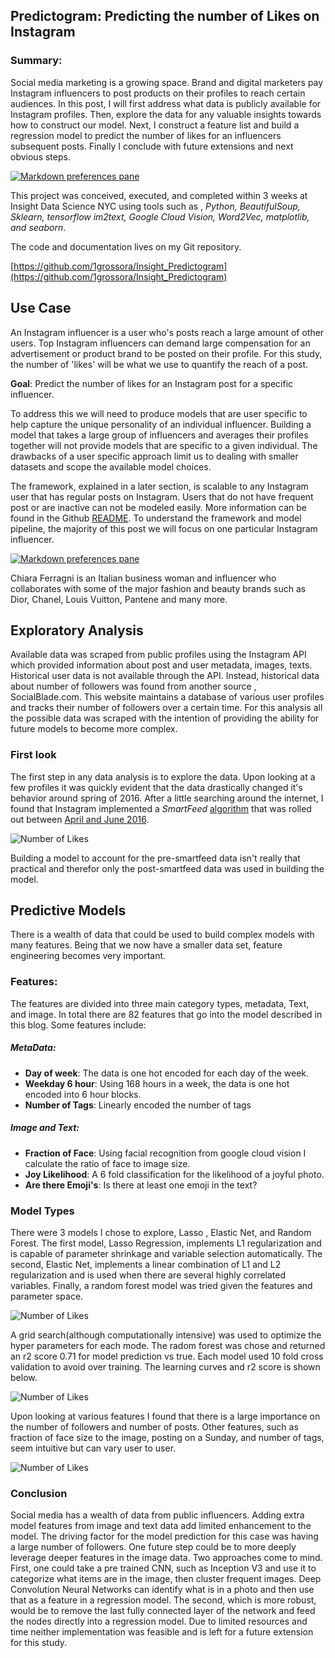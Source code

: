 ## Predictogram: Predicting the number of Likes on Instagram

### Summary:
Social media marketing is a growing space. Brand and digital marketers pay Instagram influencers to post products on their profiles to reach certain audiences. In this post, I will first address what data is publicly available for Instagram profiles. Then, explore the data for any valuable insights towards how to construct our model. Next, I construct a feature list and build a regression model to predict the number of likes for an influencers subsequent posts. Finally I conclude with future extensions and next obvious steps.

[![Markdown preferences pane](img/Ig_Graph_Logo.png )](https://github.com/1grossora/Insight_Predictogram)

This project was conceived, executed, and completed within 3 weeks at Insight Data Science NYC using tools such as , *Python, BeautifulSoup, Sklearn, tensorflow im2text, Google Cloud Vision, Word2Vec, matplotlib, and seaborn*.

The code and documentation lives on my Git repository.

[https://github.com/1grossora/Insight_Predictogram](https://github.com/1grossora/Insight_Predictogram)

## Use Case 
An Instagram influencer is a user who's posts reach a large amount of other users.  Top Instagram influencers can demand large compensation for an advertisement or product brand to be posted on their profile. For this study, the number of 'likes' will be what we use to quantify the reach of a post. 

**Goal**: Predict the number of likes for an Instagram post for a specific influencer.

To address this we will need to produce models that are user specific to help capture the unique personality of an individual influencer. Building a model that takes a large group of influencers and averages their profiles together will not provide models that are specific to a given individual. The drawbacks of a user specific approach limit us to dealing with smaller datasets and scope the available model choices. 

The framework, explained in a later section, is scalable to any Instagram user that has regular posts on Instagram. Users that do not have frequent post or are inactive can not be modeled easily. More information can be found in the Github [README](https://github.com/1grossora/Insight_Predictogram/blob/master/README.md). To understand the framework and model pipeline, the majority of this post we will focus on one particular Instagram influencer. 


[![Markdown preferences pane](img/CF_Ad.png )](https://www.instagram.com/p/BZnXM1sDRCG/?hl=en&taken-by=chiaraferragni)


Chiara Ferragni is an Italian business woman and influencer who collaborates with some of the major fashion and beauty brands such as Dior, Chanel, Louis Vuitton, Pantene and many more. 

## Exploratory Analysis

Available data was scraped from public profiles using the Instagram API which provided information about post and user metadata, images, texts. Historical user data is not available through the API. Instead, historical data about number of followers was found from another source , SocialBlade.com. This website maintains a database of various user profiles and tracks their number of followers over a certain time.  For this analysis all the possible data was scraped with the intention of providing the ability for future models to become more complex. 

### First look 
The first step in any data analysis is to explore the data. Upon looking at a few profiles it was quickly evident that the data drastically changed it's behavior around spring of 2016. After a little searching around the internet, I found that Instagram implemented a *SmartFeed* [algorithm](https://www.engadget.com/2017/08/08/instagram-algorithm/) that was rolled out between [April and June 2016](http://www.makeuseof.com/tag/how-and-why-to-disable-algorithmic-feeds-on-twitter-instagram-and-facebook/).

![Number of Likes](img/Chiara_NumberLikes.png )

Building a model to account for the pre-smartfeed data isn't really that practical and therefor only the post-smartfeed data was used in building the model.

## Predictive Models

There is a wealth of data that could be used to build complex models with many features. Being that we now have a smaller data set, feature engineering becomes very important. 

### Features:
The features are divided into three main category types, metadata, Text, and image. In total there are 82 features that go into the model described in this blog. Some features include: 

##### MetaData:

* **Day of week**: The data is one hot encoded for each day of the week.
* **Weekday 6 hour**: Using 168 hours in a week, the data is one hot encoded into 6 hour blocks.
* **Number of Tags**: Linearly encoded the number of tags

##### Image and Text:
* **Fraction of Face**: Using facial recognition from google cloud vision I calculate the ratio of face to image size.
* **Joy Likelihood**: A 6 fold classification for the likelihood of a joyful photo.
* **Are there Emoji's**: Is there at least one emoji in the text?

### Model Types
There were 3 models I chose to explore, Lasso , Elastic Net, and Random Forest. The first model, Lasso Regression, implements L1 regularization and is capable of parameter shrinkage and variable selection automatically. The second, Elastic Net, implements a linear combination of L1 and L2 regularization and is used when there are several highly correlated variables. Finally, a random forest model was tried given the features and parameter space.

![Number of Likes](img/Chiara_models.png )

A grid search(although computationally intensive) was used to optimize the hyper parameters for each mode. The radom forest was chose and returned an r2 score 0.71 for model prediction vs true. Each model used 10 fold cross validation to avoid over training. The learning curves and r2 score is shown below. 

![Number of Likes](img/Chiara_RandomForest.png)

Upon looking at various features I found that there is a large importance on the number of followers and number of posts. Other features, such as fraction of face size to the image, posting on a Sunday, and number of tags, seem intuitive but can vary user to user. 

![Number of Likes](img/Chiara_Feature_Impt.png)

### Conclusion

Social media has a wealth of data from public influencers. Adding extra model features from image and text data add limited enhancement to the model. The driving factor for the model prediction for this case was having a large number of followers. One future step could be to more deeply leverage deeper features in the image data. Two approaches come to mind. First, one could take a pre trained CNN, such as Inception V3 and use it to categorize what items are in the image, then cluster frequent images. Deep Convolution Neural Networks can identify what is in a photo and then use that as a feature in a regression model. The second, which is more robust, would be to remove the last fully connected layer of the network and feed the nodes directly into a regression model. Due to limited resources and time neither implementation was feasible and is left for a future extension for this study.

